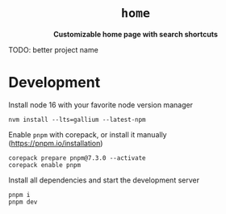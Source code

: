 <div align="center">
  <h1><code>home</code></h1>
  <p><strong>Customizable home page with search shortcuts</strong></p>
</div>

TODO: better project name

# Development

Install node 16 with your favorite node version manager

```
nvm install --lts=gallium --latest-npm
```

Enable `pnpm` with corepack, or install it manually (<https://pnpm.io/installation>)

```
corepack prepare pnpm@7.3.0 --activate
corepack enable pnpm
```

Install all dependencies and start the development server

```
pnpm i
pnpm dev
```
